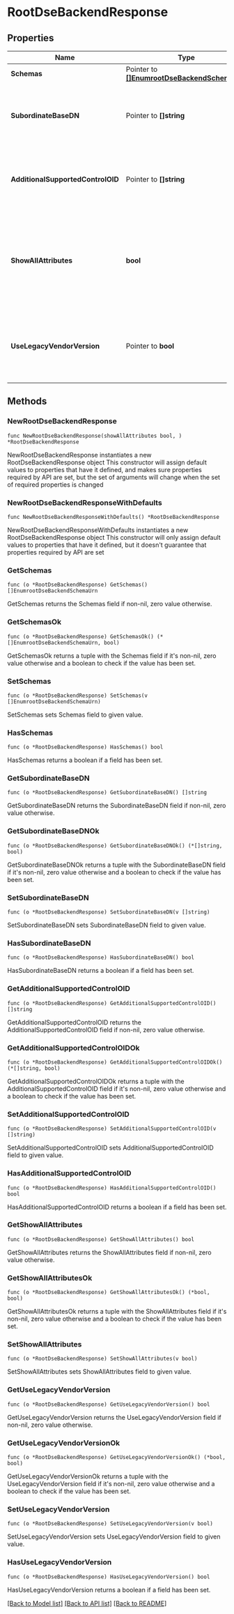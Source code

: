 # RootDseBackendResponse

## Properties

Name | Type | Description | Notes
------------ | ------------- | ------------- | -------------
**Schemas** | Pointer to [**[]EnumrootDseBackendSchemaUrn**](EnumrootDseBackendSchemaUrn.md) |  | [optional] 
**SubordinateBaseDN** | Pointer to **[]string** | Specifies the set of base DNs used for singleLevel, wholeSubtree, and subordinateSubtree searches based at the root DSE. | [optional] 
**AdditionalSupportedControlOID** | Pointer to **[]string** | Specifies an additional OID that should appear in the list of supportedControl values in the server&#39;s root DSE. | [optional] 
**ShowAllAttributes** | **bool** | Indicates whether all attributes in the root DSE are to be treated like user attributes (and therefore returned to clients by default) regardless of the Directory Server schema configuration. | 
**UseLegacyVendorVersion** | Pointer to **bool** | Indicates whether the server&#39;s root DSE should reflect current or legacy values for the vendorName and vendorVersion attributes. | [optional] 

## Methods

### NewRootDseBackendResponse

`func NewRootDseBackendResponse(showAllAttributes bool, ) *RootDseBackendResponse`

NewRootDseBackendResponse instantiates a new RootDseBackendResponse object
This constructor will assign default values to properties that have it defined,
and makes sure properties required by API are set, but the set of arguments
will change when the set of required properties is changed

### NewRootDseBackendResponseWithDefaults

`func NewRootDseBackendResponseWithDefaults() *RootDseBackendResponse`

NewRootDseBackendResponseWithDefaults instantiates a new RootDseBackendResponse object
This constructor will only assign default values to properties that have it defined,
but it doesn't guarantee that properties required by API are set

### GetSchemas

`func (o *RootDseBackendResponse) GetSchemas() []EnumrootDseBackendSchemaUrn`

GetSchemas returns the Schemas field if non-nil, zero value otherwise.

### GetSchemasOk

`func (o *RootDseBackendResponse) GetSchemasOk() (*[]EnumrootDseBackendSchemaUrn, bool)`

GetSchemasOk returns a tuple with the Schemas field if it's non-nil, zero value otherwise
and a boolean to check if the value has been set.

### SetSchemas

`func (o *RootDseBackendResponse) SetSchemas(v []EnumrootDseBackendSchemaUrn)`

SetSchemas sets Schemas field to given value.

### HasSchemas

`func (o *RootDseBackendResponse) HasSchemas() bool`

HasSchemas returns a boolean if a field has been set.

### GetSubordinateBaseDN

`func (o *RootDseBackendResponse) GetSubordinateBaseDN() []string`

GetSubordinateBaseDN returns the SubordinateBaseDN field if non-nil, zero value otherwise.

### GetSubordinateBaseDNOk

`func (o *RootDseBackendResponse) GetSubordinateBaseDNOk() (*[]string, bool)`

GetSubordinateBaseDNOk returns a tuple with the SubordinateBaseDN field if it's non-nil, zero value otherwise
and a boolean to check if the value has been set.

### SetSubordinateBaseDN

`func (o *RootDseBackendResponse) SetSubordinateBaseDN(v []string)`

SetSubordinateBaseDN sets SubordinateBaseDN field to given value.

### HasSubordinateBaseDN

`func (o *RootDseBackendResponse) HasSubordinateBaseDN() bool`

HasSubordinateBaseDN returns a boolean if a field has been set.

### GetAdditionalSupportedControlOID

`func (o *RootDseBackendResponse) GetAdditionalSupportedControlOID() []string`

GetAdditionalSupportedControlOID returns the AdditionalSupportedControlOID field if non-nil, zero value otherwise.

### GetAdditionalSupportedControlOIDOk

`func (o *RootDseBackendResponse) GetAdditionalSupportedControlOIDOk() (*[]string, bool)`

GetAdditionalSupportedControlOIDOk returns a tuple with the AdditionalSupportedControlOID field if it's non-nil, zero value otherwise
and a boolean to check if the value has been set.

### SetAdditionalSupportedControlOID

`func (o *RootDseBackendResponse) SetAdditionalSupportedControlOID(v []string)`

SetAdditionalSupportedControlOID sets AdditionalSupportedControlOID field to given value.

### HasAdditionalSupportedControlOID

`func (o *RootDseBackendResponse) HasAdditionalSupportedControlOID() bool`

HasAdditionalSupportedControlOID returns a boolean if a field has been set.

### GetShowAllAttributes

`func (o *RootDseBackendResponse) GetShowAllAttributes() bool`

GetShowAllAttributes returns the ShowAllAttributes field if non-nil, zero value otherwise.

### GetShowAllAttributesOk

`func (o *RootDseBackendResponse) GetShowAllAttributesOk() (*bool, bool)`

GetShowAllAttributesOk returns a tuple with the ShowAllAttributes field if it's non-nil, zero value otherwise
and a boolean to check if the value has been set.

### SetShowAllAttributes

`func (o *RootDseBackendResponse) SetShowAllAttributes(v bool)`

SetShowAllAttributes sets ShowAllAttributes field to given value.


### GetUseLegacyVendorVersion

`func (o *RootDseBackendResponse) GetUseLegacyVendorVersion() bool`

GetUseLegacyVendorVersion returns the UseLegacyVendorVersion field if non-nil, zero value otherwise.

### GetUseLegacyVendorVersionOk

`func (o *RootDseBackendResponse) GetUseLegacyVendorVersionOk() (*bool, bool)`

GetUseLegacyVendorVersionOk returns a tuple with the UseLegacyVendorVersion field if it's non-nil, zero value otherwise
and a boolean to check if the value has been set.

### SetUseLegacyVendorVersion

`func (o *RootDseBackendResponse) SetUseLegacyVendorVersion(v bool)`

SetUseLegacyVendorVersion sets UseLegacyVendorVersion field to given value.

### HasUseLegacyVendorVersion

`func (o *RootDseBackendResponse) HasUseLegacyVendorVersion() bool`

HasUseLegacyVendorVersion returns a boolean if a field has been set.


[[Back to Model list]](../README.md#documentation-for-models) [[Back to API list]](../README.md#documentation-for-api-endpoints) [[Back to README]](../README.md)


